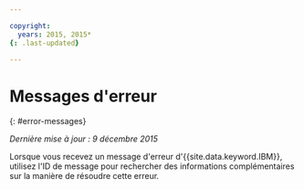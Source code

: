 ```yaml
---

copyright:
  years: 2015, 2015*
{: .last-updated}

---
```



# Messages d'erreur
{: #error-messages}

*Dernière mise à jour : 9 décembre 2015*

Lorsque vous recevez un message d'erreur d'{{site.data.keyword.IBM}}, utilisez l'ID de message pour rechercher des informations complémentaires sur la manière de résoudre cette erreur. 

